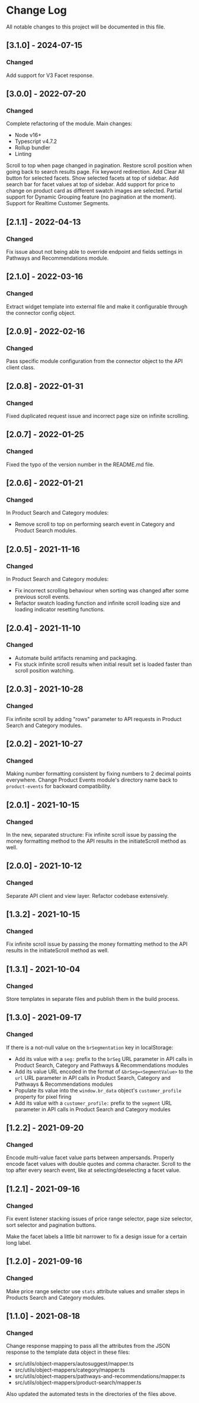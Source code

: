 # Change Log

All notable changes to this project will be documented in this file.

## [3.1.0] - 2024-07-15

### Changed

Add support for V3 Facet response.

## [3.0.0] - 2022-07-20

### Changed

Complete refactoring of the module. Main changes:
- Node v16+
- Typescript v4.7.2
- Rollup bundler
- Linting

Scroll to top when page changed in pagination.
Restore scroll position when going back to search results page.
Fix keyword redirection.
Add Clear All button for selected facets.
Show selected facets at top of sidebar.
Add search bar for facet values at top of sidebar.
Add support for price to change on product card as different swatch images are selected.
Partial support for Dynamic Grouping feature (no pagination at the moment).
Support for Realtime Customer Segments.

## [2.1.1] - 2022-04-13

### Changed

Fix issue about not being able to override endpoint and fields settings in Pathways and Recommendations module.

## [2.1.0] - 2022-03-16

### Changed

Extract widget template into external file and make it configurable through the connector config object.

## [2.0.9] - 2022-02-16

### Changed

Pass specific module configuration from the connector object to the API client class.

## [2.0.8] - 2022-01-31

### Changed

Fixed duplicated request issue and incorrect page size on infinite scrolling.

## [2.0.7] - 2022-01-25

### Changed

Fixed the typo of the version number in the README.md file.

## [2.0.6] - 2022-01-21

### Changed

In Product Search and Category modules:

- Remove scroll to top on performing search event in Category and Product Search modules.

## [2.0.5] - 2021-11-16

### Changed

In Product Search and Category modules:

- Fix incorrect scrolling behaviour when sorting was changed after some previous scroll events.
- Refactor swatch loading function and infinite scroll loading size and loading indicator resetting functions.

## [2.0.4] - 2021-11-10

### Changed

- Automate build artifacts renaming and packaging.
- Fix stuck infinite scroll results when initial result set is loaded faster than scroll position watching.

## [2.0.3] - 2021-10-28

### Changed

Fix infinite scroll by adding "rows" parameter to API requests in Product Search and Category modules.

## [2.0.2] - 2021-10-27

### Changed

Making number formatting consistent by fixing numbers to 2 decimal points everywhere.
Change Product Events module's directory name back to `product-events` for backward compatibility.

## [2.0.1] - 2021-10-15

### Changed

In the new, separated structure:
Fix infinite scroll issue by passing the money formatting method to the API results in the initiateScroll method as well.

## [2.0.0] - 2021-10-12

### Changed

Separate API client and view layer.
Refactor codebase extensively.

## [1.3.2] - 2021-10-15

### Changed

Fix infinite scroll issue by passing the money formatting method to the API results in the initiateScroll method as well.

## [1.3.1] - 2021-10-04

### Changed

Store templates in separate files and publish them in the build process.

## [1.3.0] - 2021-09-17

### Changed

If there is a not-null value on the `brSegmentation` key in localStorage:

- Add its value with a `seg:` prefix to the `brSeg` URL parameter in API calls in Product Search, Category and Pathways & Recommendations modules
- Add its value URL encoded in the format of `&brSeg=<SegmentValue>` to the `url` URL parameter in API calls in Product Search, Category and Pathways & Recommendations modules
- Populate its value into the `window.br_data` object's `customer_profile` property for pixel firing
- Add its value with a `customer_profile:` prefix to the `segment` URL parameter in API calls in Product Search and Category modules

## [1.2.2] - 2021-09-20

### Changed

Encode multi-value facet value parts between ampersands.
Properly encode facet values with double quotes and comma character.
Scroll to the top after every search event, like at selecting/deselecting a facet value.

## [1.2.1] - 2021-09-16

### Changed

Fix event listener stacking issues of price range selector, page size selector, sort selector and pagination buttons.

Make the facet labels a little bit narrower to fix a design issue for a certain long label.

## [1.2.0] - 2021-09-16

### Changed

Make price range selector use `stats` attribute values and smaller steps in Products Search and Category modules.

## [1.1.0] - 2021-08-18

### Changed

Change response mapping to pass all the attributes from the JSON response to the template data object in these files:

- src/utils/object-mappers/autosuggest/mapper.ts
- src/utils/object-mappers/category/mapper.ts
- src/utils/object-mappers/pathways-and-recommendations/mapper.ts
- src/utils/object-mappers/product-search/mapper.ts

Also updated the automated tests in the directories of the files above.
